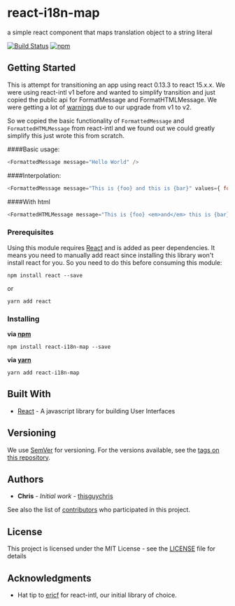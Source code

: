 
# react-i18n-map
a simple react component that maps translation object to a string literal

[![Build Status](https://travis-ci.org/ayosdev/react-i18n-map.svg?branch=master)](https://travis-ci.org/ayosdev/react-i18n-map)
[![npm](https://img.shields.io/npm/v/react-i18n-map.svg?style=flat)](https://github.com/ayosdev/react-i18n-map/)

## Getting Started

This is attempt for transitioning an app using react 0.13.3 to react 15.x.x.  We were using react-intl v1 before and wanted to simplify transition and just copied the public api for FormatMessage and FormatHTMLMessage.   We were getting a lot of [warnings](https://github.com/yahoo/react-intl/issues/619) due to our upgrade from v1 to v2. 

So we copied the basic functionality of `FormattedMessage` and `FormattedHTMLMessage` from react-intl and we found out we could greatly simplify this just wrote this from scratch.

####Basic usage:
```javascript
<FormattedMessage message="Hello World" />
```

####Interpolation:
```javascript
<FormattedMessage message="This is {foo} and this is {bar}" values={ foo: 1, bar: 2 } />
```

####With html
```javascript
<FormattedHTMLMessage message="This is {foo} <em>and</em> this is {bar}" values={ foo: 1, bar: 2 } />
```


### Prerequisites

Using this module requires [React](https://facebook.github.io/react/) and is added as peer dependencies.  It means you need to manually add react since installing this library won't install react for you. So you need to do this before consuming this module:

```console
npm install react --save
```

or

```console
yarn add react
```

### Installing

**via [npm](https://www.npmjs.com/package/npm)**

```console
npm install react-i18n-map --save
```

**via [yarn](https://yarnpkg.com/)**

```console
yarn add react-i18n-map
```


## Built With

* [React](https://facebook.github.io/react/) - A javascript library for building User Interfaces

## Versioning

We use [SemVer](http://semver.org/) for versioning. For the versions available, see the [tags on this repository](https://github.com/ayosdev/react-i18n-map/tags). 

## Authors

* **Chris** - *Initial work* - [thisguychris](https://github.com/thisguychris)

See also the list of [contributors](https://github.com/ayosdev/react-i18n-map/contributors) who participated in this project.

## License

This project is licensed under the MIT License - see the [LICENSE](LICENSE) file for details

## Acknowledgments

* Hat tip to [ericf](https://github.com/ericf) for react-intl, our initial library of choice.

